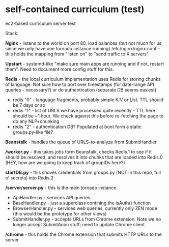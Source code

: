 self-contained curriculum (test)
===============

ec2-based curriculum server test

Stack:

__Nginx__ - listens to the world on port 80, load balances (but not much for us, since we only have one tornado instance running)
/etc/nginx/nginx.conf - this holds the mapping from "listen on" to "send traffic to X servers"

__Upstart__ - systemd-like "make sure main apps are running and if not, restart them". Need to document more config stuff for this.

__Redis__ - the local curriculum implementation uses Redis for storing chunks of language. Not sure how to port over timestamps (for date-range API queries - necessary?) or do authentication (separate DB seems easiest)
* redis "0" - language fragments, probably simple K:V or List. TTL should be 7 days or so
* redis "1" - list of URLS we have processed quite recently - TTL here should be ~1 hour. We check against this before re-fetching the page to do any NLP+chunking
* redis "2" - authentication DB? Populated at boot form a static groups.py-like file?

__Beanstalk__ - handles the queue of URLS-to-analyze from SubmitHandler

__/worker.py__ - this takes jobs form Beanstalk, checks Redis.1 to see if it should be resolved, and resolves it into chunks that are loaded into Redis.0 (HEY, how are we going to keep track of groupIDs here?)

__startDB.py__ - this shoves credentials from groups.py (NOT in this repo, full o' secrets) into Redis.2

__/server/server.py__ - this is the main tornado instance.
* ApiHandler.py - services API queries. 
* BaseHandler.py - just a superclass contining the isAuth() function
* BrowserHandler.py - services web queries, currently only ZEN mode (this would be the prototype for other views)
* SubmitHandler.py - accepts URLs from Chrome extension. Note we no longer accept SubmitAnon stuff; need to update Chrome client


__/chrome__ - this holds the Chrome extension that submits HTTP URLs to the server
